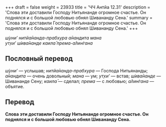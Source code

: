 +++
draft = false
weight = 23933
title = 'ЧЧ Антйа 12.31'
description = 'Слова эти доставили Господу Нитьянанде огромное счастье. Он поднялся и с большой любовью обнял Шивананду Сена.'
summary = 'Слова эти доставили Господу Нитьянанде огромное счастье. Он поднялся и с большой любовью обнял Шивананду Сена.'
+++

_ш́уни’ нитйа̄нанда-прабхура а̄нандита мана  
ут̣хи’ ш́ива̄нанде каила̄ према-а̄лин̇гана_

## Пословный перевод

_ш́уни’_ — услышав; _нитйа̄нанда_\-_прабхура_ — Господа Нитьянанды; _а̄нандита_ — очень довольный; _мана_ — ум; _ут̣хи’_ — встав; _ш́ива̄нанде_ — Шивананде Сену; _каила̄_ — сделал; _према_ — с любовью; _а̄лин̇гана_ — объятие.

## Перевод

**Слова эти доставили Господу Нитьянанде огромное счастье. Он поднялся и с большой любовью обнял Шивананду Сена.**
